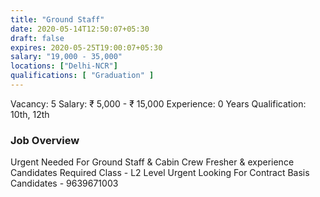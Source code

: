 ```yaml
---
title: "Ground Staff"
date: 2020-05-14T12:50:07+05:30
draft: false
expires: 2020-05-25T19:00:07+05:30
salary: "19,000 - 35,000"
locations: ["Delhi-NCR"]
qualifications: [ "Graduation" ]
---
```


Vacancy: 5
Salary:  ₹ 5,000 - ₹ 15,000
Experience: 0 Years
Qualification: 10th, 12th

### Job Overview
Urgent Needed For Ground Staff & Cabin Crew
Fresher & experience Candidates Required 
Class - L2 Level 
Urgent Looking For Contract Basis Candidates - 9639671003 